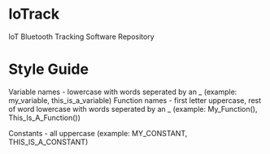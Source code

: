 # IoTrack
IoT Bluetooth Tracking Software Repository

# Style Guide
Variable names - lowercase with words seperated by an _ (example: my_variable, this_is_a_variable)
Function names - first letter uppercase, rest of word lowercase with words seperated by an _ (example: My_Function(), This_Is_A_Function())

Constants - all uppercase (example: MY_CONSTANT, THIS_IS_A_CONSTANT)
